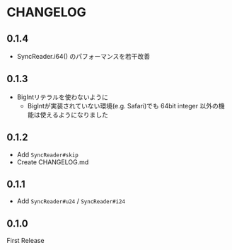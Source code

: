 # CHANGELOG

## 0.1.4
- SyncReader.i64() のパフォーマンスを若干改善

## 0.1.3

- BigIntリテラルを使わないように
    - BigIntが実装されていない環境(e.g. Safari)でも 64bit integer 以外の機能は使えるようになりました

## 0.1.2

-   Add `SyncReader#skip`
-   Create CHANGELOG.md

## 0.1.1

-   Add `SyncReader#u24` / `SyncReader#i24`

## 0.1.0

First Release
